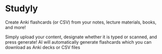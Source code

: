 # Studyly
Create Anki flashcards (or CSV) from your notes, lecture materials, books, and more!

Simply upload your content, designate whether it is typed or scanned, and press generate! AI will automatically generate flashcards which you can download as Anki decks or CSV files

